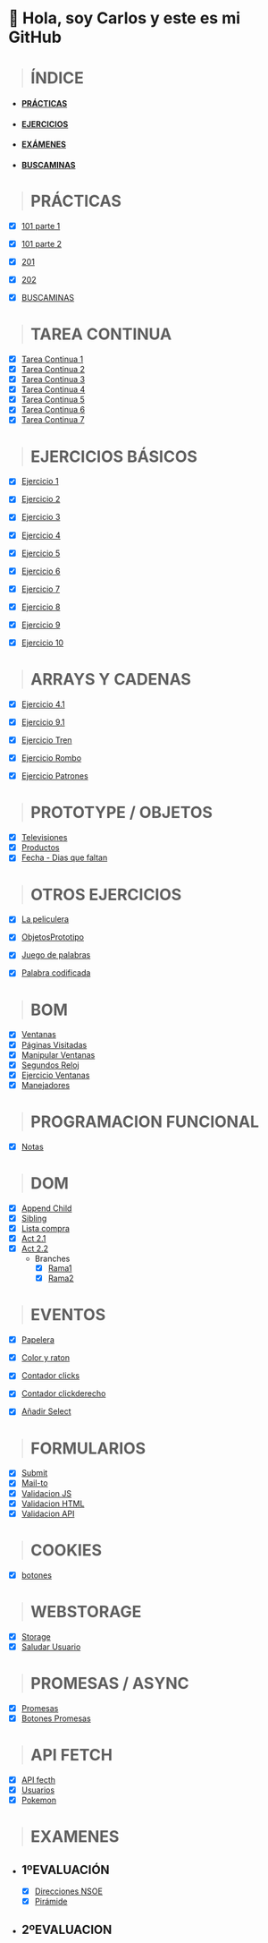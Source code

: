 #  👋 Hola, soy Carlos y este es mi GitHub 
> # ÍNDICE
- #### [PRÁCTICAS](https://github.com/MallenDAW/DWECMallen/tree/main/00_PRACTICAS)
- #### [EJERCICIOS](https://github.com/MallenDAW/DWECMallen/tree/main/00_EJERCICIOS)
- #### [EXÁMENES](https://github.com/MallenDAW/DWECMallen/tree/main/00_EXAMEN_1EVA)
- #### [BUSCAMINAS](https://github.com/MallenDAW/DWECMallen/blob/main/00_PRACTICAS/300CMS/iniciarBuscaminas.js)




> # PRÁCTICAS

  - [X] [101 parte 1](https://github.com/MallenDAW/DWECMallen/blob/main/00_PRACTICAS/101CMS/101CMS_1.html)
  - [X] [101 parte 2](https://github.com/MallenDAW/DWECMallen/blob/main/00_PRACTICAS/101CMS/101CMS_2.html)
  - [x] [201](https://github.com/MallenDAW/DWECMallen/blob/main/00_PRACTICAS/201CMS/201CMS.html)
  - [x] [202](https://github.com/MallenDAW/DWECMallen/blob/main/00_PRACTICAS/202CMS/202CMS.js)
  - [x] [BUSCAMINAS](https://github.com/MallenDAW/DWECMallen/blob/main/00_PRACTICAS/300CMS/iniciarBuscaminas.js)


> # TAREA CONTINUA
 
  - [x] [Tarea Continua 1](https://github.com/MallenDAW/DWECMallen/blob/TareaContinua1/01_UT1/02_Variables/EjerciciosBranch/01_Lista.html)
  - [x] [Tarea Continua 2](https://github.com/MallenDAW/DWECMallen/blob/TareaContinua2/01_UT1/02_Variables/EjerciciosBranch/01_Lista.html)
  - [x] [Tarea Continua 3](https://github.com/MallenDAW/DWECMallen/blob/TareaContinua3/01_UT1/02_Variables/EjerciciosBranch/01_Lista.html)
  - [x] [Tarea Continua 4](https://github.com/MallenDAW/DWECMallen/blob/TareaContinua4/01_UT1/02_Variables/EjerciciosBranch/01_Lista.html)
  - [x] [Tarea Continua 5](https://github.com/MallenDAW/DWECMallen/blob/TareaContinua5/01_UT1/02_Variables/EjerciciosBranch/01_Lista.html)
  - [x] [Tarea Continua 6](https://github.com/MallenDAW/DWECMallen/blob/TareaContinua6/01_UT1/02_Variables/EjerciciosBranch/01_Lista.html)
  - [x] [Tarea Continua 7](https://github.com/MallenDAW/DWECMallen/blob/TareaContinua7/01_UT1/02_Variables/EjerciciosBranch/01_Lista.html)

> # EJERCICIOS BÁSICOS

  - [x] [Ejercicio 1](https://github.com/MallenDAW/DWECMallen/blob/main/00_EJERCICIOS/01_Basicos/01_Ejer1.html)
  - [x] [Ejercicio 2](https://github.com/MallenDAW/DWECMallen/blob/main/00_EJERCICIOS/01_Basicos/02_Ejer2.html)
  - [x] [Ejercicio 3](https://github.com/MallenDAW/DWECMallen/blob/main/00_EJERCICIOS/01_Basicos/03_Ejer3.html)
  - [x] [Ejercicio 4](https://github.com/MallenDAW/DWECMallen/blob/main/00_EJERCICIOS/01_Basicos/04_ejer4.html)
  - [x] [Ejercicio 5](https://github.com/MallenDAW/DWECMallen/blob/main/00_EJERCICIOS/01_Basicos/05_Ejer5.html)
  - [x] [Ejercicio 6](https://github.com/MallenDAW/DWECMallen/blob/main/00_EJERCICIOS/01_Basicos/06_Ejer6.html)
  - [x] [Ejercicio 7](https://github.com/MallenDAW/DWECMallen/blob/main/00_EJERCICIOS/01_Basicos/07_Ejer7.html)
  - [x] [Ejercicio 8](https://github.com/MallenDAW/DWECMallen/blob/main/00_EJERCICIOS/01_Basicos/08_Ejer8.html)
  - [x] [Ejercicio 9](https://github.com/MallenDAW/DWECMallen/blob/main/00_EJERCICIOS/01_Basicos/09_Ejer9.html)
  - [x] [Ejercicio 10](https://github.com/MallenDAW/DWECMallen/blob/main/00_EJERCICIOS/01_Basicos/10_Ejer10.html)


> # ARRAYS Y CADENAS

  - [x] [Ejercicio 4.1](https://github.com/MallenDAW/DWECMallen/blob/main/00_EJERCICIOS/02_Arrays_Cadenas/00_Ejercicio4.1.html)
  - [x] [Ejercicio 9.1](https://github.com/MallenDAW/DWECMallen/blob/main/00_EJERCICIOS/02_Arrays_Cadenas/01_Ejercicio9.1.html)
  - [x] [Ejercicio Tren](https://github.com/MallenDAW/DWECMallen/blob/main/00_EJERCICIOS/02_Arrays_Cadenas/02_EjercicioTren.html)
  - [x] [Ejercicio Rombo](https://github.com/MallenDAW/DWECMallen/blob/main/00_EJERCICIOS/02_Arrays_Cadenas/03_EjerRombo.html)
  - [x] [Ejercicio Patrones](https://github.com/MallenDAW/DWECMallen/blob/main/00_EJERCICIOS/02_Arrays_Cadenas/04_EjercicioPatrones.html)



> # PROTOTYPE / OBJETOS

  - [X] [Televisiones](https://github.com/MallenDAW/DWECMallen/blob/main/00_EJERCICIOS/05_ObjetosPrototipo/01_ejer1.html)
  - [X] [Productos](https://github.com/MallenDAW/DWECMallen/blob/main/00_EJERCICIOS/05_ObjetosPrototipo/02_ejer2.html)
  - [X] [Fecha - Dias que faltan](https://github.com/MallenDAW/DWECMallen/blob/main/00_EJERCICIOS/04_Fechas/01_ejer1.html)

> # OTROS EJERCICIOS

  - [x] [La peliculera](https://github.com/MallenDAW/DWECMallen/blob/main/01_UT1/04_Estructuras_Control/Ejercicios/01_Ejer1_LaPeliculera.html)
  - [x] [ObjetosPrototipo](https://github.com/MallenDAW/DWECMallen/tree/main/00_EJERCICIOS/05_ObjetosPrototipo)
  - [x] [Juego de palabras](https://github.com/MallenDAW/DWECMallen/blob/main/00_EJERCICIOS/08_juegoPalabras/index.html)
  - [X] [Palabra codificada](https://github.com/MallenDAW/DWECMallen/blob/main/00_EJERCICIOS/06_SimulacroEXAMEN/index.html)


> # BOM

 - [X] [Ventanas](https://github.com/MallenDAW/DWECMallen/blob/main/03_UT3/01_BOM/02_tiempo.html)
 - [X] [Páginas Visitadas](https://github.com/MallenDAW/DWECMallen/blob/main/03_UT3/01_BOM/03_screen_histy_locat.html)
 - [X] [Manipular Ventanas](https://github.com/MallenDAW/DWECMallen/blob/main/03_UT3/01_BOM/Ejercicios/01_manipularWindow.html)
 - [X] [Segundos Reloj](https://github.com/MallenDAW/DWECMallen/blob/main/03_UT3/01_BOM/Ejercicios/02_segundosReloj.html)
 - [X] [Ejercicio Ventanas](https://github.com/MallenDAW/DWECMallen/blob/main/03_UT3/01_BOM/Ejercicios/03_ejer3.html)
 - [X] [Manejadores](https://github.com/MallenDAW/DWECMallen/blob/main/03_UT3/01_BOM/Ejercicios/04_ejer4.html)

> # PROGRAMACION FUNCIONAL

  - [x] [Notas](https://github.com/MallenDAW/DWECMallen/blob/main/03_UT3/02_Prog_Funcional/01_ejemp1.html)

> # DOM 

  
  - [x] [Append Child](https://github.com/MallenDAW/DWECMallen/blob/main/03_UT3/03_Manipular_DOM_child/ejer_appendChild/index.html)
  - [x] [Sibling](https://github.com/MallenDAW/DWECMallen/blob/main/03_UT3/03_Manipular_DOM_child/ejer_sibiling/01_first_lastChild.html)
  - [x] [Lista compra](https://github.com/MallenDAW/DWECMallen/blob/main/00_EJERCICIOS/09_EjerciciosDOM/02_Lista_compra.html)
  - [x] [Act 2.1](https://github.com/MallenDAW/DWECMallen/blob/main/00_EJERCICIOS/09_EjerciciosDOM/03_Act2.1.html)
  - [x] [Act 2.2](https://github.com/MallenDAW/DWECMallen/blob/main/00_EJERCICIOS/09_EjerciciosDOM/04_Act2.2.html)
    - Branches   
      - [x] [Rama1](https://github.com/MallenDAW/DWECMallen/blob/main/00_EJERCICIOS/07_Eventos/BranchDOM1/01_ejercicio1.html)
      - [x] [Rama2](https://github.com/MallenDAW/DWECMallen/blob/main/00_EJERCICIOS/07_Eventos/BranchDOM1/02_ejercicio2.html)
 
> # EVENTOS

 - [X] [Papelera](https://github.com/MallenDAW/DWECMallen/blob/main/00_EJERCICIOS/07_Eventos/Papelera/papelera.js)
 - [X] [Color y raton](https://github.com/MallenDAW/DWECMallen/blob/main/00_EJERCICIOS/07_Eventos/01_color_raton.html)
 - [x] [Contador clicks](https://github.com/MallenDAW/DWECMallen/blob/main/00_EJERCICIOS/07_Eventos/02_contador_click.html)
 - [x] [Contador clickderecho](https://github.com/MallenDAW/DWECMallen/blob/main/00_EJERCICIOS/07_Eventos/Ejercicio%20DOM/01_contador.html)
 - [X] [Añadir Select](https://github.com/MallenDAW/DWECMallen/blob/main/00_EJERCICIOS/09_EjerciciosDOM/05_ejer_select.html)
   

> # FORMULARIOS

  - [X] [Submit](https://github.com/MallenDAW/DWECMallen/blob/main/03_UT3/04_formularios/02_submit.html)
  - [x] [Mail-to](https://github.com/MallenDAW/DWECMallen/blob/main/03_UT3/04_formularios/03_submit_reset.html)
  - [x] [Validacion JS](https://github.com/MallenDAW/DWECMallen/blob/main/03_UT3/04_formularios/04_validacionCodigo.html)
  - [x] [Validacion HTML](https://github.com/MallenDAW/DWECMallen/blob/main/03_UT3/04_formularios/05_validacionHTML.html)
  - [x] [Validacion API](https://github.com/MallenDAW/DWECMallen/blob/main/03_UT3/04_formularios/06_validacionAPI.html)

> # COOKIES

  - [x] [botones](https://github.com/MallenDAW/DWECMallen/blob/main/00_EJERCICIOS/10_cookies/01_cookiesBotones.html)

> # WEBSTORAGE

  - [x] [Storage](https://github.com/MallenDAW/DWECMallen/blob/main/03_UT3/05_cookies_storage/02_storage.html)
  - [x] [Saludar Usuario](https://github.com/MallenDAW/DWECMallen/blob/main/03_UT3/05_cookies_storage/03_web_Storage.html)

> # PROMESAS / ASYNC

  - [x] [Promesas](https://github.com/MallenDAW/DWECMallen/blob/main/03_UT3/06_async_promises_APIfetch/02_ejemploPromesa.html)
  - [x] [Botones Promesas](https://github.com/MallenDAW/DWECMallen/blob/main/00_EJERCICIOS/11_Async_Promesas/01_boton_promesas.html)

> # API FETCH


  - [X] [API fecth](https://github.com/MallenDAW/DWECMallen/blob/main/03_UT3/06_async_promises_APIfetch/04_Api_Fetch.html)
  - [X] [Usuarios](https://github.com/MallenDAW/DWECMallen/blob/main/03_UT3/06_async_promises_APIfetch/05_API1.html)
  - [X] [Pokemon](https://github.com/MallenDAW/DWECMallen/blob/main/03_UT3/06_async_promises_APIfetch/06_pokeAPI.html)

> # EXAMENES

  -  ## 1ºEVALUACIÓN
     - [x] [Direcciones NSOE](https://github.com/MallenDAW/DWECMallen/blob/main/00_EXAMEN_1EVA/EV1-1CMS.html)
     - [x] [Pirámide](https://github.com/MallenDAW/DWECMallen/blob/main/00_EXAMEN_1EVA/EV1-2CMS.html)

  - ## 2ºEVALUACION





<!--

# PROGRESO DE EJERCICIOS Y TAREAS

| [Prácticas](https://github.com/MallenDAW/DWECMallen/tree/main/00_PRACTICAS) | [**Ejercicios Básicos.**](https://github.com/MallenDAW/DWECMallen/tree/main/00_EJERCICIOS/01_Basicos) | [**Tarea Continua** (Branches)](https://github.com/MallenDAW/DWECMallen/branches) | [Arrays y cadenas](https://github.com/MallenDAW/DWECMallen/tree/main/00_EJERCICIOS/02_Arrays_Cadenas) | Otros ejercicios| [DOM](https://github.com/MallenDAW/DWECMallen/tree/main/00_EJERCICIOS/09_EjerciciosDOM)|[EXAMEN](https://github.com/MallenDAW/DWECMallen/tree/main/00_EXAMEN_1EVA)|
|:---| :--- | :--- |:---|:---|:---|:---|
|<ul><li> [x] [101](https://github.com/MallenDAW/DWECMallen/tree/main/00_PRACTICAS/101CMS) </li></ul> | <ul><li> - [x] [Ejercicio 1](https://github.com/MallenDAW/DWECMallen/blob/main/00_EJERCICIOS/01_Basicos/01_Ejer1.html)</li></ul> | <ul><li> - [x] [Tarea Continua 1](https://github.com/MallenDAW/DWECMallen/blob/TareaContinua1/01_UT1/02_Variables/EjerciciosBranch/01_Lista.html)</li></ul> | <ul><li> - [x] [Ejercicio 4.1](https://github.com/MallenDAW/DWECMallen/blob/main/00_EJERCICIOS/02_Arrays_Cadenas/00_Ejercicio4.1.html)</li></ul> | <ul><li> - [x] [La peliculera](https://github.com/MallenDAW/DWECMallen/blob/main/01_UT1/04_Estructuras_Control/Ejercicios/01_Ejer1_LaPeliculera.html) </li></ul>|<ul><li> [x] [Lista compra](https://github.com/MallenDAW/DWECMallen/blob/main/00_EJERCICIOS/09_EjerciciosDOM/02_Lista_compra.html) </li></ul>|<ul><li> [x] [1ºEVA- Paseo](https://github.com/MallenDAW/DWECMallen/blob/main/00_EXAMEN_1EVA/EV1-1CMS.html) </li></ul>|
| <ul><li> [ ] [300](https://github.com/MallenDAW/DWECMallen/tree/main/00_PRACTICAS/300CMS) </li></ul>| <ul><li> - [x] [Ejercicio 2](https://github.com/MallenDAW/DWECMallen/blob/main/00_EJERCICIOS/01_Basicos/02_Ejer2.html)</li></ul> | <ul><li> - [x] [Tarea Continua 2](https://github.com/MallenDAW/DWECMallen/blob/TareaContinua2/01_UT1/02_Variables/EjerciciosBranch/01_Lista.html)</li></ul> |<ul><li> - [x] [Ejercicio 9.1](https://github.com/MallenDAW/DWECMallen/blob/main/00_EJERCICIOS/02_Arrays_Cadenas/01_Ejercicio9.1.html)</li></ul> | <ul><li> - [x] [ObjetosPrototipo](https://github.com/MallenDAW/DWECMallen/tree/main/00_EJERCICIOS/05_ObjetosPrototipo) </li></ul>|<ul><li> [x] [Act 2.1](https://github.com/MallenDAW/DWECMallen/blob/main/00_EJERCICIOS/09_EjerciciosDOM/03_Act2.1.html) </li></ul>|<ul><li> [x] [1ºEVA- Piramide](https://github.com/MallenDAW/DWECMallen/blob/main/00_EXAMEN_1EVA/EV1-2CMS.html) </li></ul>|
| | <ul><li> - [x] [Tarea Continua 3](https://github.com/MallenDAW/DWECMallen/blob/TareaContinua3/01_UT1/02_Variables/EjerciciosBranch/01_Lista.html)</li></ul> |<ul><li> - [x] [Ejercicio Tren](https://github.com/MallenDAW/DWECMallen/blob/main/00_EJERCICIOS/02_Arrays_Cadenas/02_EjercicioTren.html)</li></ul> |<ul><li> - [x] [Color Y Raton](https://github.com/MallenDAW/DWECMallen/blob/main/00_EJERCICIOS/07_Eventos/01_eventos.html) </li></ul>|| <ul><li> [x] [Act 2.2](https://github.com/MallenDAW/DWECMallen/blob/main/00_EJERCICIOS/09_EjerciciosDOM/04_Act2.2.html) </li></ul>||
|| <ul><li> - [x] [Ejercicio 4](https://github.com/MallenDAW/DWECMallen/blob/main/00_EJERCICIOS/01_Basicos/04_ejer4.html)</li></ul> | <ul><li> - [x] [Tarea Continua 4](https://github.com/MallenDAW/DWECMallen/blob/TareaContinua4/01_UT1/02_Variables/EjerciciosBranch/01_Lista.html)</li></ul> |<ul><li> - [x] [Ejercicio Rombo](https://github.com/MallenDAW/DWECMallen/blob/main/00_EJERCICIOS/02_Arrays_Cadenas/03_EjerRombo.html)</li></ul> ||<ul><li> [x] [Select nuevo...](https://github.com/MallenDAW/DWECMallen/blob/main/00_EJERCICIOS/09_EjerciciosDOM/05_ejer_select.html) </li></ul>||
|| <ul><li> - [x] [Ejercicio 5](https://github.com/MallenDAW/DWECMallen/blob/main/00_EJERCICIOS/01_Basicos/05_Ejer5.html)</li></ul> | <ul><li> - [x] [Tarea Continua 5](https://github.com/MallenDAW/DWECMallen/blob/TareaContinua5/01_UT1/02_Variables/EjerciciosBranch/01_Lista.html)</li></ul> |<ul><li> - [x] [Ejercicio Patrones](https://github.com/MallenDAW/DWECMallen/blob/main/00_EJERCICIOS/02_Arrays_Cadenas/04_EjercicioPatrones.html)</li></ul> ||||
|| <ul><li> - [x] [Ejercicio 6](https://github.com/MallenDAW/DWECMallen/blob/main/00_EJERCICIOS/01_Basicos/06_Ejer6.html)</li></ul> | <ul><li> - [x] [Tarea Continua 6](https://github.com/MallenDAW/DWECMallen/blob/TareaContinua6/01_UT1/02_Variables/EjerciciosBranch/01_Lista.html)</li></ul> |||||
|| <ul><li> - [x] [Ejercicio 7](https://github.com/MallenDAW/DWECMallen/blob/main/00_EJERCICIOS/01_Basicos/07_Ejer7.html)</li></ul> | <ul><li> - [x] [Tarea Continua 7](https://github.com/MallenDAW/DWECMallen/blob/TareaContinua7/01_UT1/02_Variables/EjerciciosBranch/01_Lista.html)</li></ul> |||||
|| <ul><li> - [x] [Ejercicio 8](https://github.com/MallenDAW/DWECMallen/blob/main/00_EJERCICIOS/01_Basicos/08_Ejer8.html)</li></ul> | |||||
|| <ul><li> - [x] [Ejercicio 9](https://github.com/MallenDAW/DWECMallen/blob/main/00_EJERCICIOS/01_Basicos/09_Ejer9.html)</li></ul> ||||||
|| <ul><li> - [x] [Ejercicio 10](https://github.com/MallenDAW/DWECMallen/blob/main/00_EJERCICIOS/01_Basicos/10_Ejer10.html)</li></ul> ||||||

<table>
  <thead>
    <tr>
      <th>TAREA</th>
      <th>PROGRESO</th>
      <th>DESCRIPCIÓN</th>
    </tr>
  </thead>
  <tbody>
    <tr>
      <td>Ejercicios básicos</td>
      <td>Terminado</td>
      <td>Para practicar bucles (for, whiles...)</td>
    </tr>
    <tr>
      <td>Ejercicios arrays</td>
       <td>Terminado</td>
      <td>Para practicar manejo y métodos de arrays </td>
    </tr>
    <tr>
      <td>Tarea continua</td>
       <td>En apartado 6</td> 
      <td>Para ver el progreso de 1 ejercicio a través de 7 ramas</td>
    </tr>
    <tr>
      <td>La peliculera</td>
       <td>Terminado</td> 
      <td>Para entender los tipos de datos y sus conversiones</td>
    </tr>
    <tr>
      <td>El buscaminas</td>
       <td>Sin empezar</td> 
      <td>Práctica que mezcla los conocimientos de la 1ºEVA</td>
    </tr>
  </tbody>
</table>
-->
<!---
MallenDAW/MallenDAW is a ✨ special ✨ repository because its `README.md` (this file) appears on your GitHub profile.
You can click the Preview link to take a look at your changes.
--->
